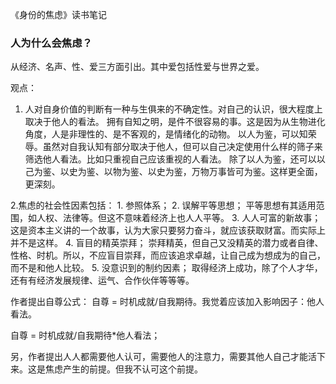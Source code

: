 《身份的焦虑》读书笔记
### 人为什么会焦虑？
从经济、名声、性、爱三方面引出。其中爱包括性爱与世界之爱。

观点：
1. 人对自身价值的判断有一种与生俱来的不确定性。对自己的认识，很大程度上取决于他人的看法。
拥有自知之明，是件不很容易的事。这是因为从生物进化角度，人是非理性的、是不客观的，是情绪化的动物。
以人为鉴，可以知荣辱。虽然对自我认知有部分取决于他人，但可以自己决定使用什么样的筛子来筛选他人看法。比如只重视自己应该重视的人看法。
除了以人为鉴，还可以以己为鉴、以史为鉴、以物为鉴、以史为鉴，万物万事皆可为鉴。这样更全面，更深刻。


2.焦虑的社会性因素包括：
    1. 参照体系；
    2. 误解平等思想；
        平等思想有其适用范围，如人权、法律等。但这不意味着经济上也人人平等。
    3. 人人可富的新故事；
       这是资本主义讲的一个故事，认为大家只要努力奋斗，就应该获取财富。而实际上并不是这样。
    4. 盲目的精英崇拜；
       崇拜精英，但自己又没精英的潜力或者自律、性格、时机。所以，不应盲目崇拜，而应该追求卓越，让自己成为想成为的自己，而不是和他人比较。
    5. 没意识到的制约因素；
       取得经济上成功，除了个人才华，还有有经济发展规律、运气、合作伙伴等等等。
       
       
作者提出自尊公式：   自尊 = 时机成就/自我期待。我觉着应该加入影响因子：他人看法。

自尊 = 时机成就/自我期待*他人看法；


另，作者提出人人都需要他人认可，需要他人的注意力，需要其他人自己才能活下来。这是焦虑产生的前提。但我不认可这个前提。




